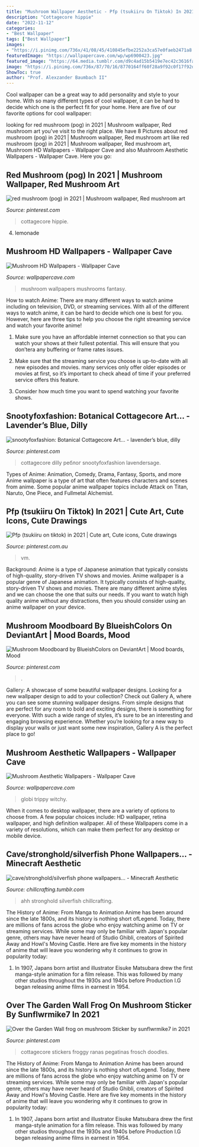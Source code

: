 ```yaml
---
title: "Mushroom Wallpaper Aesthetic - Pfp (tsukiiru On Tiktok) In 2021"
description: "Cottagecore hippie"
date: "2022-11-12"
categories:
- "Best Wallpaper"
tags: ["Best Wallpaper"]
images:
- "https://i.pinimg.com/736x/41/08/45/410845efbe2252a3ca57e0faeb2471a8.jpg"
featuredImage: "https://wallpapercave.com/wp/wp6900423.jpg"
featured_image: "https://64.media.tumblr.com/d9c4ad15b5419e7ec42c3616faabc5ab/89f76d2654a7acb0-16/s1280x1920/9a4cac6ed2172c5b5c413e49c735f068480b7588.png"
image: "https://i.pinimg.com/736x/87/70/16/8770164ff60f28a9f92c0f17f92d1783.jpg"
ShowToc: true
author: "Prof. Alexzander Baumbach II"
---
```



Cool wallpaper can be a great way to add personality and style to your home. With so many different types of cool wallpaper, it can be hard to decide which one is the perfect fit for your home. Here are five of our favorite options for cool wallpaper: 

	

		
looking for red mushroom (pog) in 2021 | Mushroom wallpaper, Red mushroom art you've visit to the right place. We have 8 Pictures about red mushroom (pog) in 2021 | Mushroom wallpaper, Red mushroom art like red mushroom (pog) in 2021 | Mushroom wallpaper, Red mushroom art, Mushroom HD Wallpapers - Wallpaper Cave and also Mushroom Aesthetic Wallpapers - Wallpaper Cave. Here you go:
		
    
## Red Mushroom (pog) In 2021 | Mushroom Wallpaper, Red Mushroom Art

<img loading=lazy src="https://i.pinimg.com/736x/83/88/40/838840c046c28752c8b00644e3dc9a59.jpg" onerror="this.onerror=null;this.src='https://tse2.mm.bing.net/th?id=OIP.b_3DfVsNxKfeUCSyRiTdXAHaN7&amp;pid=15.1';" alt="red mushroom (pog) in 2021 | Mushroom wallpaper, Red mushroom art">

_Source: pinterest.com_

>cottagecore hippie. 

	

4. lemonade 

    
## Mushroom HD Wallpapers - Wallpaper Cave

<img loading=lazy src="https://wallpapercave.com/wp/wp6900423.jpg" onerror="this.onerror=null;this.src='https://tse4.mm.bing.net/th?id=OIP.yFGGShkXXZ_iaLYF53InFwHaEK&amp;pid=15.1';" alt="Mushroom HD Wallpapers - Wallpaper Cave">

_Source: wallpapercave.com_

>mushroom wallpapers mushrooms fantasy. 

	

How to watch Anime: There are many different ways to watch anime including on television, DVD, or streaming services.
With all of the different ways to watch anime, it can be hard to decide which one is best for you. However, here are three tips to help you choose the right streaming service and watch your favorite anime!
1. Make sure you have an affordable internet connection so that you can watch your shows at their fullest potential. This will ensure that you don’tera any buffering or frame rates issues.

2. Make sure that the streaming service you choose is up-to-date with all new episodes and movies. many services only offer older episodes or movies at first, so it’s important to check ahead of time if your preferred service offers this feature.

3. Consider how much time you want to spend watching your favorite shows.

    
## Snootyfoxfashion: Botanical Cottagecore Art... - Lavender’s Blue, Dilly

<img loading=lazy src="https://i.pinimg.com/736x/87/70/16/8770164ff60f28a9f92c0f17f92d1783.jpg" onerror="this.onerror=null;this.src='https://tse4.mm.bing.net/th?id=OIP.SFPBIV8hqNoLiTtJHLdLoAHaI4&amp;pid=15.1';" alt="snootyfoxfashion: Botanical Cottagecore Art... - lavender’s blue, dilly">

_Source: pinterest.com_

>cottagecore dilly реблог snootyfoxfashion lavendersage. 

	

Types of Anime: Animation, Comedy, Drama, Fantasy, Sports, and more
Anime wallpaper is a type of art that often features characters and scenes from anime. Some popular anime wallpaper topics include Attack on Titan, Naruto, One Piece, and Fullmetal Alchemist.

    
## Pfp (tsukiiru On Tiktok) In 2021 | Cute Art, Cute Icons, Cute Drawings

<img loading=lazy src="https://i.pinimg.com/736x/2c/0b/5a/2c0b5a56f93316cdb41ae94c6686aeb1.jpg" onerror="this.onerror=null;this.src='https://tse2.mm.bing.net/th?id=OIP.OrtXBZ6E-mtpGKtYPXpXQgHaHq&amp;pid=15.1';" alt="Pfp (tsukiiru on tiktok) in 2021 | Cute art, Cute icons, Cute drawings">

_Source: pinterest.com.au_

>vm. 

	

Background: Anime is a type of Japanese animation that typically consists of high-quality, story-driven TV shows and movies.
Anime wallpaper is a popular genre of Japanese animation. It typically consists of high-quality, story-driven TV shows and movies. There are many different anime styles and we can choose the one that suits our needs. If you want to watch high quality anime without any distractions, then you should consider using an anime wallpaper on your device.

    
## Mushroom Moodboard By BlueishColors On DeviantArt | Mood Boards, Mood

<img loading=lazy src="https://i.pinimg.com/736x/41/08/45/410845efbe2252a3ca57e0faeb2471a8.jpg" onerror="this.onerror=null;this.src='https://tse2.mm.bing.net/th?id=OIP.yFexmB1u-UW9ThFPAA_teQHaHa&amp;pid=15.1';" alt="Mushroom Moodboard by BlueishColors on DeviantArt | Mood boards, Mood">

_Source: pinterest.com_

>. 

	

Gallery: A showcase of some beautiful wallpaper designs.
Looking for a new wallpaper design to add to your collection? Check out Gallery A, where you can see some stunning wallpaper designs. From simple designs that are perfect for any room to bold and exciting designs, there is something for everyone. With such a wide range of styles, it’s sure to be an interesting and engaging browsing experience. Whether you’re looking for a new way to display your walls or just want some new inspiration, Gallery A is the perfect place to go!





	
	
    
## Mushroom Aesthetic Wallpapers - Wallpaper Cave

<img loading=lazy src="https://wallpapercave.com/wp/wp9382069.jpg" onerror="this.onerror=null;this.src='https://tse2.mm.bing.net/th?id=OIP.99XJEBQ6yzIB-JwyodGsMwHaNL&amp;pid=15.1';" alt="Mushroom Aesthetic Wallpapers - Wallpaper Cave">

_Source: wallpapercave.com_

>globi trippy witchy. 

	

When it comes to desktop wallpaper, there are a variety of options to choose from. A few popular choices include: HD wallpaper, retina wallpaper, and high definition wallpaper. All of these Wallpapers come in a variety of resolutions, which can make them perfect for any desktop or mobile device. 

    
## Cave/stronghold/silverfish Phone Wallpapers... - Minecraft Aesthetic

<img loading=lazy src="https://64.media.tumblr.com/d9c4ad15b5419e7ec42c3616faabc5ab/89f76d2654a7acb0-16/s1280x1920/9a4cac6ed2172c5b5c413e49c735f068480b7588.png" onerror="this.onerror=null;this.src='https://tse1.mm.bing.net/th?id=OIP.PzE6zq2jnjzEop0N6jD3nwHaNK&amp;pid=15.1';" alt="cave/stronghold/silverfish phone wallpapers... - Minecraft Aesthetic">

_Source: chillcrafting.tumblr.com_

>ahh stronghold silverfish chillcrafting. 

	

The History of Anime: From Manga to Animation
Anime has been around since the late 1800s, and its history is nothing short ofLegend. Today, there are millions of fans across the globe who enjoy watching anime on TV or streaming services. While some may only be familiar with Japan's popular genre, others may have never heard of Studio Ghibli, creators of Spirited Away and Howl's Moving Castle. Here are five key moments in the history of anime that will leave you wondering why it continues to grow in popularity today:
1) In 1907, Japans born artist and illustrator Eisuke Matsubara drew the first manga-style animation for a film release. This was followed by many other studios throughout the 1930s and 1940s before Production I.G began releasing anime films in earnest in 1954.

    
## Over The Garden Wall Frog On Mushroom Sticker By Sunflwrmike7 In 2021

<img loading=lazy src="https://i.pinimg.com/736x/e7/c2/36/e7c23607ac46bde0a6e263395222a940.jpg" onerror="this.onerror=null;this.src='https://tse3.mm.bing.net/th?id=OIP.7mg-cksqFGpaWG-D_PDZzQHaHa&amp;pid=15.1';" alt="Over the Garden Wall frog on mushroom Sticker by sunflwrmike7 in 2021">

_Source: pinterest.com_

>cottagecore stickers froggy ranas pegatinas frosch doodles. 

	

The History of Anime: From Manga to Animation
Anime has been around since the late 1800s, and its history is nothing short ofLegend. Today, there are millions of fans across the globe who enjoy watching anime on TV or streaming services. While some may only be familiar with Japan's popular genre, others may have never heard of Studio Ghibli, creators of Spirited Away and Howl's Moving Castle. Here are five key moments in the history of anime that will leave you wondering why it continues to grow in popularity today:
1) In 1907, Japans born artist and illustrator Eisuke Matsubara drew the first manga-style animation for a film release. This was followed by many other studios throughout the 1930s and 1940s before Production I.G began releasing anime films in earnest in 1954.

